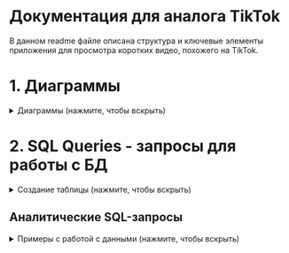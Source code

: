 # Документация для аналога TikTok

В данном readme файле описана структура и ключевые элементы приложения для просмотра коротких видео, похожего на TikTok.

# 1. Диаграммы
<details>
  <summary>Диаграммы (нажмите, чтобы вскрыть)</summary>

- Диаграмма классов

  ![UML диаграмма классов](./diagrams/tiktok-class-diagram.png)

- Sequence диаграмма

  ![Sequence диаграмма "Загрузка видео пользователем"](./diagrams/sequence-diagram.png)

</details>

# 2. SQL Queries - запросы для работы с БД
<details>
  <summary>Создание таблицы (нажмите, чтобы вскрыть)</summary>

```sql
-- Таблица пользователей
CREATE TABLE User (
    user_id SERIAL PRIMARY KEY,
    user_name VARCHAR(255) NOT NULL,
    password_hash VARCHAR(255) NOT NULL,
    email VARCHAR(255) UNIQUE NOT NULL
);

-- Таблица видео
CREATE TABLE Video (
    video_id SERIAL PRIMARY KEY,
    author_id INTEGER NOT NULL,
    video_title VARCHAR(255),
    video_file_link VARCHAR(255),
    FOREIGN KEY (author_id) REFERENCES User(user_id)
        ON DELETE CASCADE
);

-- Таблица с подписками
CREATE TABLE Follow (
    follower_id INTEGER NOT NULL,
    following_id INTEGER NOT NULL,
    PRIMARY KEY (follower_id, following_id),
    FOREIGN KEY (follower_id) REFERENCES User(user_id)
        ON DELETE CASCADE,
    FOREIGN KEY (following_id) REFERENCES User(user_id)
        ON DELETE CASCADE
);

-- Таблица лайков видео
CREATE TABLE Like (
    like_id SERIAL PRIMARY KEY,
    user_id INTEGER NOT NULL,
    video_id INTEGER NOT NULL,
    FOREIGN KEY (user_id) REFERENCES User(user_id)
        ON DELETE CASCADE,
    FOREIGN KEY (video_id) REFERENCES Video(video_id)
        ON DELETE CASCADE
);

-- Таблица комментариев
CREATE TABLE Comment (
    comment_id SERIAL PRIMARY KEY,
    user_id INTEGER NOT NULL,
    video_id INTEGER NOT NULL,
    comment_body VARCHAR(255),
    FOREIGN KEY (user_id) REFERENCES User(user_id)
        ON DELETE CASCADE,
    FOREIGN KEY (video_id) REFERENCES Video(video_id)
        ON DELETE CASCADE
);

-- Таблица активности пользователя
CREATE TABLE UserActivityLog (
    activity_id SERIAL PRIMARY KEY,
    user_id INTEGER NOT NULL,
    video_id INTEGER NOT NULL,
    FOREIGN KEY (user_id) REFERENCES User(user_id)
        ON DELETE CASCADE,
    FOREIGN KEY (video_id) REFERENCES Video(video_id)
        ON DELETE CASCADE
);
```
</details>

## Аналитические SQL-запросы

<details>
  <summary>Примеры с работой с данными (нажмите, чтобы вскрыть)</summary>

  - Получить таблицу всех пользователей с количеством опубликованных видео и отсортировать.

  ```sql
  SELECT user_id, user_name, COUNT(Video.video_id) as videos_count
  FROM User LEFT JOIN Video ON User.user_id = Video.author_id
  GROUP BY User.user_id, User.user_name
  ORDER BY videos_count DESC;
  ```

  - Список пользователей, которые подписаны на пользователя с id 322.

  ```sql
  SELECT user_id, user_name
  FROM User JOIN Follow ON User.user_id = Follow.follower_id
  WHERE following_id = 322;
  ```

  - Список пользователей, на которых подписан пользователь с id 322.

  ```sql
  SELECT user_id, user_name
  FROM User JOIN Follow ON User.user_id = Follow.following_id
  WHERE follower_id = 322;
  ```
</details>
